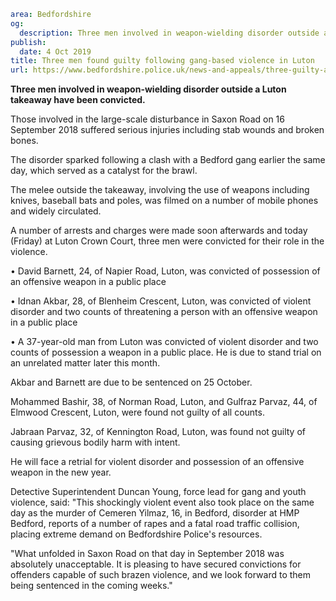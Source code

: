 ```yaml
area: Bedfordshire
og:
  description: Three men involved in weapon-wielding disorder outside a Luton takeaway have been convicted.
publish:
  date: 4 Oct 2019
title: Three men found guilty following gang-based violence in Luton
url: https://www.bedfordshire.police.uk/news-and-appeals/three-guilty-assault-luton
```

**Three men involved in weapon-wielding disorder outside a Luton takeaway have been convicted.**

Those involved in the large-scale disturbance in Saxon Road on 16 September 2018 suffered serious injuries including stab wounds and broken bones.

The disorder sparked following a clash with a Bedford gang earlier the same day, which served as a catalyst for the brawl.

The melee outside the takeaway, involving the use of weapons including knives, baseball bats and poles, was filmed on a number of mobile phones and widely circulated.

A number of arrests and charges were made soon afterwards and today (Friday) at Luton Crown Court, three men were convicted for their role in the violence.

• David Barnett, 24, of Napier Road, Luton, was convicted of possession of an offensive weapon in a public place

• Idnan Akbar, 28, of Blenheim Crescent, Luton, was convicted of violent disorder and two counts of threatening a person with an offensive weapon in a public place

• A 37-year-old man from Luton was convicted of violent disorder and two counts of possession a weapon in a public place. He is due to stand trial on an unrelated matter later this month.

Akbar and Barnett are due to be sentenced on 25 October.

Mohammed Bashir, 38, of Norman Road, Luton, and Gulfraz Parvaz, 44, of Elmwood Crescent, Luton, were found not guilty of all counts.

Jabraan Parvaz, 32, of Kennington Road, Luton, was found not guilty of causing grievous bodily harm with intent.

He will face a retrial for violent disorder and possession of an offensive weapon in the new year.

Detective Superintendent Duncan Young, force lead for gang and youth violence, said: "This shockingly violent event also took place on the same day as the murder of Cemeren Yilmaz, 16, in Bedford, disorder at HMP Bedford, reports of a number of rapes and a fatal road traffic collision, placing extreme demand on Bedfordshire Police's resources.

"What unfolded in Saxon Road on that day in September 2018 was absolutely unacceptable. It is pleasing to have secured convictions for offenders capable of such brazen violence, and we look forward to them being sentenced in the coming weeks."
